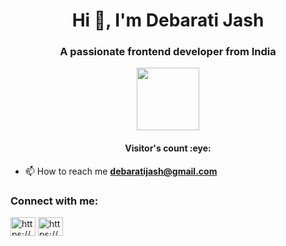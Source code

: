 <h1 align="center">Hi 👋, I'm Debarati Jash</h1>
<h3 align="center">A passionate frontend developer from India</h3>

<div id="header" align="center">
  <img src="https://media.giphy.com/media/M9gbBd9nbDrOTu1Mqx/giphy.gif" width="100"/>
</div>
<h4 align="center">Visitor's count :eye:</h4>






- 📫 How to reach me **debaratijash@gmail.com**

<h3 align="left">Connect with me:</h3>
<p align="left">
<a href="https://linkedin.com/in/https://www.linkedin.com/in/debarati-jash-9ab87a201/" target="blank"><img align="center" src="https://raw.githubusercontent.com/rahuldkjain/github-profile-readme-generator/master/src/images/icons/Social/linked-in-alt.svg" alt="https://www.linkedin.com/in/debarati-jash-9ab87a201/" height="30" width="40" /></a>
<a href="https://fb.com/https://www.facebook.com/debarati.jash.7" target="blank"><img align="center" src="https://raw.githubusercontent.com/rahuldkjain/github-profile-readme-generator/master/src/images/icons/Social/facebook.svg" alt="https://www.facebook.com/debarati.jash.7" height="30" width="40" /></a>
</p>




